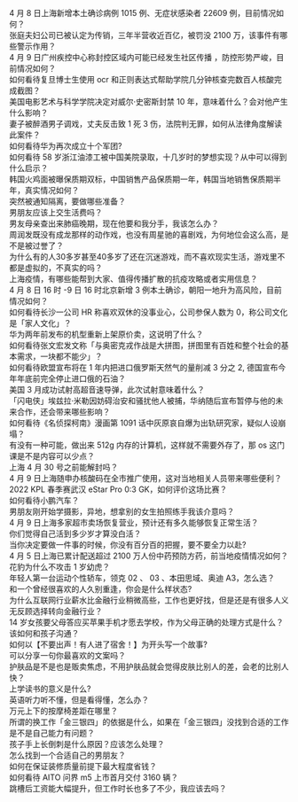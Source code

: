 4 月 8 日上海新增本土确诊病例 1015 例、无症状感染者 22609 例，目前情况如何？  
张庭夫妇公司已被认定为传销，三年半营收近百亿，被罚没 2100 万，该事件有哪些警示作用？  
4 月 9 日广州疾控中心称封控区域内可能已经发生社区传播 ，防控形势严峻，目前情况如何？  
如何看待复旦博士生使用 ocr 和正则表达式帮助学院几分钟核查完数百人核酸完成截图？  
美国电影艺术与科学学院决定对威尔·史密斯封禁 10 年，意味着什么？会对他产生什么影响？  
妻子被醉酒男子调戏，丈夫反击致 1 死 3 伤，法院判无罪，如何从法律角度解读此案件？  
如何看待华为再次成立十个军团?  
如何看待 58 岁浙江油漆工被中国美院录取，十几岁时的梦想实现？从中可以得到什么启示？  
韩国火鸡面被曝保质期双标，中国销售产品保质期一年，韩国当地销售保质期半年，真实情况如何？  
突然被通知隔离，要做哪些准备？  
男朋友应该上交生活费吗？  
男友母亲查出来肺癌晚期，现在他要和我分手，我该怎么办？  
周润发既没有成龙那样的动作戏，也没有周星驰的喜剧戏，为何地位会这么高，是不是被过誉了？  
为什么有的人30多岁甚至40多岁了还在沉迷游戏，而不喜欢现实生活，游戏里不都是虚拟的，不真实的吗？  
上海疫情，有哪些能帮到大家、值得传播扩散的抗疫攻略或者实用信息？  
4 月 8 日 16 时 -9 日 16 时北京新增 3 例本土确诊，朝阳一地升为高风险，目前情况如何？  
如何看待长沙一公司 HR 称喜欢双休的没事业心，公司参保人数为 0，称公司文化是「家人文化」？  
华为两年前发布的机型重新上架原价卖，这说明了什么？  
如何看待张文宏发文称「与奥密克戎作战是大拼图，拼图里有百姓和整个社会的基本需求，一块都不能少」？  
如何看待欧盟宣布将在 1 年内把进口俄罗斯天然气的量削减 3 分之 2, 德国宣布今年年底前完全停止进口俄的石油？  
美国 3 月成功试射高超音速导弹，此次试射意味着什么？  
「闪电侠」埃兹拉·米勒因妨碍治安和骚扰他人被捕，华纳随后宣布暂停与他的未来合作，还会带来哪些影响？  
如何看待《名侦探柯南》漫画第 1091 话中灰原哀自爆为出轨研究家，疑似人设崩塌？  
有没有一种可能，做出来 512g 内存的计算机，这样就不需要外存了，那 os 这门课是不是内容可以少点？  
上海 4 月 30 号之前能解封吗？  
4 月 9 日上海随申办核酸码在全市推广使用，这对当地相关人员带来哪些便利？  
2022 KPL 春季赛武汉 eStar Pro 0:3  GK，如何评价这场比赛？  
如何看待小鹏汽车？  
男朋友刚开始学摄影，异地，想拿别的女生拍照练手我该介意吗？  
4 月 9 日上海多家超市卖场恢复营业，预计还有多久能够恢复正常生活？  
你们觉得自己活到多少岁才算没白活？  
当你决定要做一件事的时候，你没有百分百的把握，要不要全力以赴?  
4 月 5 日上海已累计配送超过 2100 万人份中药预防方药，前当地疫情情况如何？  
花豹为什么不攻击 1 岁幼虎？  
年轻人第一台运动个性轿车，领克 02 、 03 、本田思域、奥迪 A3，怎么选？  
和一个曾经很喜欢的人久别重逢，你会是什么样状态?  
为什么互联网行业薪水比金融行业稍微高些，工作也更好找，但是还是有很多人义无反顾选择转向金融行业？  
14 岁女孩要父母答应买苹果手机才愿去学校，作为父母正确的处理方式是什么？该如何和孩子沟通？  
如何以【不要出声！有人进了宿舍！】为开头写一个故事?  
可以分享一句你最喜欢的文案吗？  
护肤品是不是也是贩卖焦虑，不用护肤品就会觉得皮肤比别人的差，会老的比别人快？  
上学读书的意义是什么?  
英语听力听不懂，但是看得懂，怎么办？  
万元上下的按摩椅差距在哪里？  
所谓的换工作「金三银四」的依据是什么，如果在「金三银四」没找到合适的工作是不是自己能力有问题？  
孩子手上长倒刺是什么原因？应该怎么处理？  
怎么找到一个合适自己的男朋友？  
如何在保证装修质量前提下最大程度省钱？  
如何看待 AITO 问界 m5 上市首月交付 3160 辆？  
跳槽后工资能大幅提升，但工作时长也多了不少，我应该去吗？  
